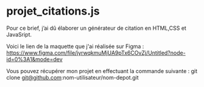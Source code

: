 # projet_citations.js
Pour ce brief, j’ai dû élaborer un générateur de citation en HTML,CSS et JavaSript. 

Voici le lien de la maquette que j'ai réalisée sur Figma : 
https://www.figma.com/file/jyrwqkmuMjUA9pTx6COvZj/Untitled?node-id=0%3A1&mode=dev

Vous pouvez récupérer mon projet en effectuant la commande suivante : 
git clone git@github.com:nom-utilisateur/nom-depot.git
